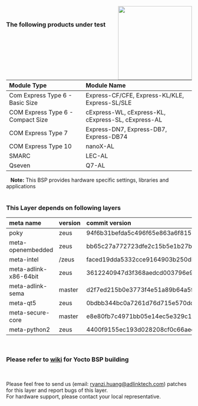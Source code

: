 <img src="https://www.linaro.org/assets/images/projects/yocto-project.png" width="200" align="right">

<br>

### The following products under test
 

|      **Module Type**                  |       **Module Name**                    |
|:---|:--- |
|Com Express Type 6 - Basic Size | Express-CF/CFE, Express-KL/KLE, Express-SL/SLE      |
| COM Express Type 6 - Compact Size | cExpress-WL, cExpress-KL, cExpress-SL, cExpress-AL |
| COM Express Type 7               | Express-DN7, Express-DB7, Express-DB74 |
| COM Express Type 10            | nanoX-AL   |
| SMARC                            | LEC-AL |
| Qseven                           | Q7-AL |

&nbsp;&nbsp; **Note:** This BSP provides hardware specific settings, libraries and applications
<br>
<br>

### This Layer depends on following layers


|     **meta name**        |             **version**                    |  **commit version**  |
|:---|:--- |:--- |
|  poky   |  zeus  | 94f6b31befda5c496f65e863a6f8152b42d7ebf0 |
|meta-openembedded|zeus|bb65c27a772723dfe2c15b5e1b27bcc1a1ed884c|
|meta-intel| /zeus |faced19dda5332cce9164903b250db5aa9b86259|
|meta-adlink-x86-64bit| zeus   |3612240947d3f368aedcd003796e9cbb334b794b |
|meta-adlink-sema| master | d2f7ed215b0e3773f4e51a89b64a5f2233a65f32 |
|meta-qt5| zeus |0bdbb344bc0a7261d76d715e570ddc2ecfefae58|
|meta-secure-core| master |e8e80fb7c4971bb05e14ec5e329c1435ba485b2b|
|meta-python2| zeus |4400f9155ec193d028208cf0c66aeed2ba2b00ab|

<br> 

### Please refer to [wiki](https://github.com/ADLINK/meta-adlink-x86-64bit/wiki) for Yocto BSP building
 

<br>



Please feel free to send us (email: ryanzj.huang@adlinktech.com) patches for this layer and report bugs of this layer. 
<br>For hardware support, please contact your local representative.
